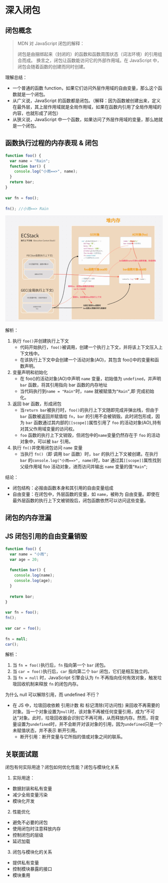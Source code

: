 # 深入闭包

## 闭包概念

> <span class="title-key">MDN 对 JavaScript 闭包的解释：</span>
>
> 闭包是由捆绑起来（封闭的）的函数和函数周围状态（词法环境）的引用组合而成。
> 换言之，闭包让函数能访问它的外部作用域。在 JavaScript 中，闭包会随着函数的创建而同时创建。

<span class="title-key">理解总结：</span>

- 一个普通的函数 function，如果它们访问外层作用域的自由变量，那么这个函数就是一个闭包。
- 从广义说，JavaScript 的函数都是闭包。（解释：因为函数被创建出来，定义在最外层，其上层作用域就是全局作用域，如果在函数内引用了全局作用域的内容，也就形成了闭包）
- 从狭义说，JavaScript 中一个函数，如果访问了外层作用域的变量，那么她就是一个闭包。

## 函数执行过程的内存表现 & 闭包

```js
function foo() {
  var name = "Rain";
  function bar() {
    console.log("小雨==>", name);
  }
  return bar;
}

var fn = foo();

fn(); //小雨==> Rain
```

![形成闭包内存图](../image/%E5%BD%A2%E6%88%90%E9%97%AD%E5%8C%85%E5%86%85%E5%AD%98%E5%9B%BE.png)

<span class="key-word">解析：</span>

1. 执行 `foo()`并创建执行上下文
   - 代码开始执行，`foo()`被调用，创建一个执行上下文，并将该上下文压入上下文栈中。
   - 在该执行上下文中会创建一个活动对象(AO)，其包含 foo()中的变量和函数声明。
2. 变量声明和初始化
   - 在 foo()的活动对象(AO)中声明 `name` 变量，初始值为 `undefined`，并声明 `bar` 函数，将其引用指向 bar 函数的内存地址
   - 当代码执行到`name = "Rain"`时，`name` 就被赋值为`“Rain”`,即 完成初始化。
3. 返回 bar 函数，形成闭包
   - 当`return bar`被执行时，`foo()`的执行上下文随即完成并弹出栈，但由于 `bar` 函数被返回并赋值给 `fn`，`bar` 的引用不会被销毁。此时闭包形成，因为 `bar` 函数通过其内部的`[[scope]]`属性引用了 `foo` 的活动对象(AO),持有对其父作用域变量的访问权。
   - `foo` 函数的执行上下文销毁，但闭包中的`name`变量仍然存在于 `foo` 的活动对象中，可以被 `bar` 引用。
4. 执行 `fn()`并使用闭包访问 `name` 变量
   - 当执行 `fn()`（即 调用 `bar` 函数）时，`bar` 的执行上下文被创建。在执行 `bar` 的`console.log("小雨==>", name)`时，bar 通过其`[[scope]]`属性找到父级作用域 foo 活动对象，进而访问并输出 `name` 变量的值`“Rain“`;

<span class="title-key">结论：</span>

- <span class="key-word">闭包结构</span>：必报由函数本身和其引用的自由变量组成
- <span class="key-word">自由变量</span>：在闭包中，外层函数的变量，如 `name`，被称为 <span class="key-word-line">自由变量</span>。即使在最外层函数的执行上下文被销毁后，闭包函数依然可以访问这些变量。

## 闭包的内存泄漏

## JS 闭包引用的自由变量销毁

```js
function foo() {
  var name = "小雨";
  var age = 20;

  function bar() {
    console.log(name);
    console.log(age);
  }

  return bar;
}

var fn = foo();
fn();

var car = foo();

fn = null;
car();
```

<span class="key-word">解析：</span>

1. 当 `fn = foo()`执行后，`fn` 指向第一个 `bar` 闭包。
2. 当 `car = foo()`执行后，`car` 指向第二个 `bar` 闭包，它们是相互独立的。
3. 当 `fn = null` 时，JavaScript 引擎会认为 `fn` 不再指向任何有效对象，触发垃圾回收机制来释放 `fn` 的闭包内存。

<span class="title-key">为什么 null 可以解除引用，而 undefined 不行？</span>

- 在 JS 中，垃圾回收依赖 <span class="key-word"> 引用计数 </span> 和 <span class="key-word"> 标记清除(可访问性) </span>来回收不再需要的对象。当一个对象设置为`null`时，该对象不再被任何变量引用，成为“不可达”对象。此时，垃圾回收器会识别它不再可用，从而释放内存。然而，将变量设置为`undefined`时，并不会断开对该对象的引用，因为`undefined`只是一个未赋值状态，并不表示 断开引用。
  - <span class="key-word">断开引用</span>：断开变量与它所指的值或对象之间的联系。

## 关联面试题

<div class="tiwen">
<div>闭包有何实际用途？闭包如何优化性能？闭包与模块化关系</div>
<div></div>
</div>

1. 实际用途：

- 数据封装和私有变量
- 减少全局变量污染
- 模块化开发

2. 性能优化

- 避免不必要的闭包
- 使用闭包时注意释放内存
- 控制闭包的层级
- 延迟加载

3. 闭包与模块化的关系

- 提供私有变量
- 控制模块暴露的接口
- 模块重用
